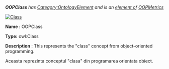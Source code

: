 ___OOPClass__ 
 has
 [Category:OntologyElement](../../Category/OntologyElement "Category:OntologyElement") 
 and is an
 [element of](../../Property/ElementOf "Property:ElementOf") 
[OOPMetrics](../../Submissions/OOPMetrics "Submissions:OOPMetrics")_




  





[![Class](../../images/thumb/2/27/Class.gif/45px-Class.gif)](../../Image/Class.gif "Class")


__Name__ 
 : OOPClass
 



__Type:__ 
 owl:Class
 



__Description__ 
 : This represents the "class" concept from object-oriented programming.
 



  





 Aceasta reprezinta conceptul "clasa" din programarea orientata obiect.